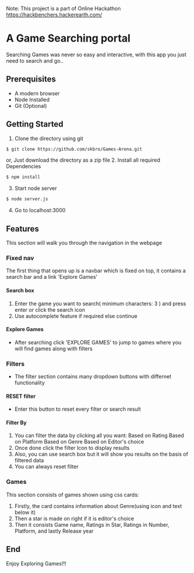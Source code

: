 Note: This project is a part of Online Hackathon https://hackbenchers.hackerearth.com/

# A Game Searching portal

Searching Games was never so easy and interactive, with this app you just need to search and go..

## Prerequisites

 - A modern browser
 - Node Installed
 - Git (Optional)

## Getting Started 

1. Clone the directory using git
```sh
$ git clone https://github.com/skbro/Games-Arena.git
```
or, Just download the directory as a zip file
2. Install all required Dependencies
```sh
$ npm install
```
3. Start node server 
```sh
$ node server.js
```
4. Go to localhost:3000

## Features
This section will walk you through the navigation in the webpage

### Fixed nav

The first thing that opens up is a navbar which is fixed on top, it contains a search bar and a link 'Explore Games'

#### Search box 

1. Enter the game you want to search( minimum characters: 3 ) and press enter or click the search icon
2. Use autocomplete feature if required else continue

#### Explore Games

 - After searching click 'EXPLORE GAMES' to jump to games where you will find games along with filters

###  Filters

 - The filter section contains many dropdown buttons with differnet functionality

#### RESET filter

 - Enter this button to reset every filter or search result

#### Filter By 

1. You can filter the data by clicking all you want:
	Based on Rating
	Based on Platform
	Based on Genre
	Based on Editor's choice
2. Once done click the filter Icon to display results
3. Also, you can use search box but it will show you results on the basis of filtered data
4. You can always reset filter 

### Games 

This section consists of games shown using css cards:

1. Firstly, the card contains information about Genre(using icon and text below it)
2. Then a star is made on right if it is editor's choice
3. Then it consists Game name, Ratings in Star, Ratings in Number, Platform, and lastly Release year


## End

Enjoy Exploring Games!!! 